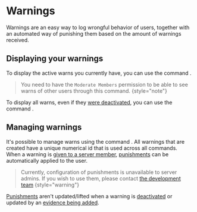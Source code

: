# Warnings

Warnings are an easy way to log wrongful behavior of users, together with an automated way of punishing them based on the amount of warnings received.

## Displaying your warnings
To display the active warns you currently have, you can use the command [](warns.topic).
> You need to have the `Moderate Members` permission to be able to see warns of other users through this command.
{style="note"}

To display all warns, even if they [were deactivated](warn-deactivate.topic), you can use the command [](warn-list-all.topic).

## Managing warnings
It's possible to manage warns using the command [](warn.topic). All warnings that are created have a unique numerical id that is used across all commands. \
When a warning is [given to a server member](warn-add.topic), [punishments](Warning-Punishment.md) can be automatically applied to the user.
> Currently, configuration of punishments is unavailable to server admins. If you wish to use them, please contact [the development team](mailto:admin@dungeon-hub.net)
{style="warning"}

[Punishments](Warning-Punishment.md) aren't updated/lifted when a warning is [deactivated](warn-deactivate.topic) or updated by an [evidence being added](warn-add-evidence.topic).
